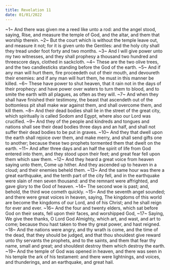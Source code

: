 ```yaml
---
title: Revelation 11
date: 01/01/2022
---
```


~1~ And there was given me a reed like unto a rod: and the angel stood, saying, Rise, and measure the temple of God, and the altar, and them that worship therein.
~2~ But the court which is without the temple leave out, and measure it not; for it is given unto the Gentiles: and the holy city shall they tread under foot forty and two months.
~3~ And I will give power unto my two witnesses, and they shall prophesy a thousand two hundred and threescore days, clothed in sackcloth.
~4~ These are the two olive trees, and the two candlesticks standing before the God of the earth.
~5~ And if any man will hurt them, fire proceedeth out of their mouth, and devoureth their enemies: and if any man will hurt them, he must in this manner be killed.
~6~ These have power to shut heaven, that it rain not in the days of their prophecy: and have power over waters to turn them to blood, and to smite the earth with all plagues, as often as they will.
~7~ And when they shall have finished their testimony, the beast that ascendeth out of the bottomless pit shall make war against them, and shall overcome them, and kill them.
~8~ And their dead bodies shall lie in the street of the great city, which spiritually is called Sodom and Egypt, where also our Lord was crucified.
~9~ And they of the people and kindreds and tongues and nations shall see their dead bodies three days and an half, and shall not suffer their dead bodies to be put in graves.
~10~ And they that dwell upon the earth shall rejoice over them, and make merry, and shall send gifts one to another; because these two prophets tormented them that dwelt on the earth.
~11~ And after three days and an half the spirit of life from God entered into them, and they stood upon their feet; and great fear fell upon them which saw them.
~12~ And they heard a great voice from heaven saying unto them, Come up hither. And they ascended up to heaven in a cloud; and their enemies beheld them.
~13~ And the same hour was there a great earthquake, and the tenth part of the city fell, and in the earthquake were slain of men seven thousand: and the remnant were affrighted, and gave glory to the God of heaven.
~14~ The second woe is past; and, behold, the third woe cometh quickly.
~15~ And the seventh angel sounded; and there were great voices in heaven, saying, The kingdoms of this world are become the kingdoms of our Lord, and of his Christ; and he shall reign for ever and ever.
~16~ And the four and twenty elders, which sat before God on their seats, fell upon their faces, and worshipped God,
~17~ Saying, We give thee thanks, O Lord God Almighty, which art, and wast, and art to come; because thou hast taken to thee thy great power, and hast reigned.
~18~ And the nations were angry, and thy wrath is come, and the time of the dead, that they should be judged, and that thou shouldest give reward unto thy servants the prophets, and to the saints, and them that fear thy name, small and great; and shouldest destroy them which destroy the earth.
~19~ And the temple of God was opened in heaven, and there was seen in his temple the ark of his testament: and there were lightnings, and voices, and thunderings, and an earthquake, and great hail.